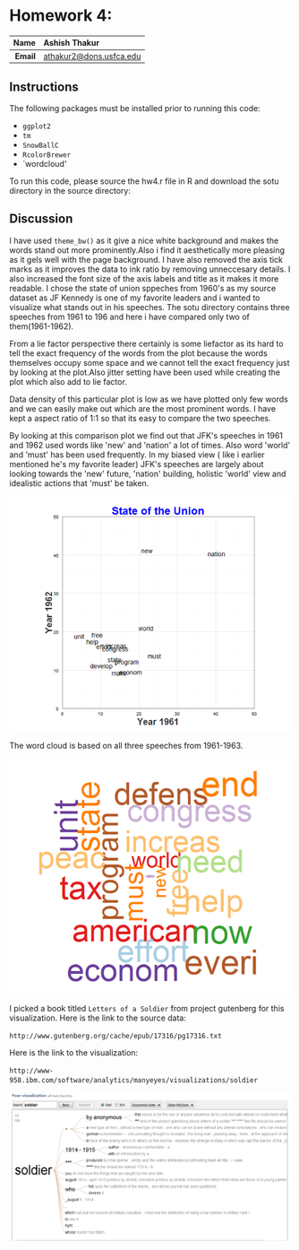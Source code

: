Homework 4: 
==============================

| **Name**  | Ashish Thakur  |
|----------:|:-------------|
| **Email** | athakur2@dons.usfca.edu |

## Instructions ##

The following packages must be installed prior to running this code:

- `ggplot2`
- `tm`
- `SnowBallC`
- `RcolorBrewer`
- `wordcloud'


To run this code, please source the hw4.r file in R and download the sotu directory in the source directory:


## Discussion ##

I have used `theme_bw()` as it give a nice white background and makes the words stand out more prominently.Also i find it aesthetically more pleasing as it gels well with the page background. I have also removed the axis tick marks as it improves the data to ink ratio by removing unneccesary details. I also increased the font size of the axis labels and title as it makes it more readable. I chose the state of union sppeches from 1960's as my source dataset as JF Kennedy is one of my favorite leaders and i wanted to visualize what stands out in his speeches. The sotu directory contains three speeches from 1961 to 196 and here i have compared only two of them(1961-1962).

From a lie factor perspective there certainly is some liefactor as its hard to tell the exact frequency of the words from the plot because the words themselves occupy some space and we cannot tell the exact frequency just by looking at the plot.Also jitter setting have been used while creating the plot which also add to lie factor.

Data density of this particular plot is low as we have plotted only few words and we can easily make out which are the most prominent words. I have kept a aspect ratio of 1:1 so that its easy to compare the two speeches.

By looking at this comparison plot we find out that JFK's speeches in 1961 and 1962 used words like 'new' and 'nation' a lot of times. Also word 'world' and 'must' has been used frequently. In my biased view ( like i earlier mentioned he's my favorite leader) JFK's speeches are largely about looking towards the 'new' future, 'nation' building, holistic 'world' view and idealistic actions that 'must' be taken.

![IMAGE](sotuplot.png)

The word cloud is based on all three speeches from 1961-1963.

![IMAGE](sotuwordcloud.png)

I picked a book titled `Letters of a Soldier` from project gutenberg for this visualization.
Here is the link to the source data:

`http://www.gutenberg.org/cache/epub/17316/pg17316.txt`

Here is the link to the visualization:

`http://www-958.ibm.com/software/analytics/manyeyes/visualizations/soldier`

![IMAGE](wordtree.png)


